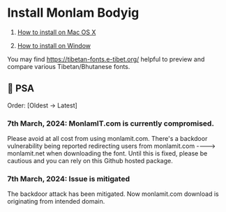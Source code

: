 # Install Monlam Bodyig


1. [How to install on Mac OS X](./mac)

2. [How to install on Window](./window)


You may find https://tibetan-fonts.e-tibet.org/ helpful to preview and compare various Tibetan/Bhutanese fonts. 


## 📢 PSA 

Order: [Oldest -> Latest]

### 7th March, 2024: MonlamIT.com is currently compromised. 
Please avoid at all cost from using monlamit.com. There's a backdoor vulnerability being reported redirecting users from monlamit.com ----> monlamit.net when downloading the font. Until this is fixed, please be cautious and you can rely on this Github hosted package. 

### 7th March, 2024: Issue is mitigated
The backdoor attack has been mitigated. Now monlamit.com download is originating from intended domain. 
